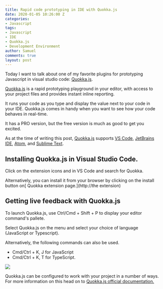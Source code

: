 ```yaml
---
title: Rapid code prototyping in IDE with Quokka.js
date: 2020-01-05 10:26:00 Z
categories:
- Javascript
tags:
- Javascript
- IDE
- Quokka.js
- Development Environment
author: Samuel
comments: true
layout: post
---
```


Today I want to talk about one of my favorite plugins for prototyping Javascript in visual studio code: [Quokka.js](https://quokkajs.com/).



[Quokka.js](https://quokkajs.com/) is a rapid prototyping playground in your editor, with access to your project files and provides instant inline reporting.



It runs your code as you type and display the value next to your code in your IDE. Quokka.js comes in handy when you want to see how your code behaves in real-time.


It has a PRO version, but the free version is much as good to get you excited.

As at the time of writing this post, [Quokka.js](https://quokkajs.com/) supports [VS Code](https://code.visualstudio.com/), [JetBrains IDE](https://www.jetbrains.com/),  [Atom](https://atom.io/), and [Sublime Text](https://www.sublimetext.com/).



## Installing Quokka.js in Visual Studio Code.


Click on the extension icons and in VS Code and search for Quokka.

Alternatively, you can install it from your browser by clicking on the install button on[ Quokka extension page.](http://the extension)



## Getting  live feedback with Quokka.js

To launch Quokka.js, use Ctrl/Cmd + Shift + P  to display your editor command's pallete.

Select Quokka.js on the menu and select your choice of language  (JavaScript or Typescript).

Alternatively, the following commands can also be used.

-  Cmd/Ctrl + K, J for JavaScript
- Cmd/Ctrl + K, T for TypeScript. 



![](https://res.cloudinary.com/samueljames/image/upload/v1578307034/Hnet-image.gif)

Quokka.js can be configured to work with your project in a number of ways. For more information on this head on to [Quokka.js official documentation.](https://quokkajs.com/docs/configuration.html)